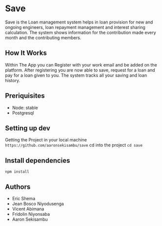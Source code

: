 # Save

Save is the Loan management system helps in loan provision for new and ongoing engineers, loan repayment management and interest sharing calculation. The system shows information for the contribution made every month and the contributing members.

## How It Works

Within The App you can Register with your work email and be added on the platform. After registering you are now able to save, request for a loan and pay for a loan given to you. The system tracks all your saving and loan history.

## Preriquisites
- Node: stable
- Postgresql

## Setting up dev
Getting the Project in your local machine <br/>
`https://github.com/aaronsekisambu/save` cd into the project `cd save` 

## Install dependencies <br/>
`npm install`

## Authors

- Eric Shema 
- Jean Bosco Niyodusenga
- Vicent Abimana
- Fridolin Niyonsaba
- Aaron Sekisambu

